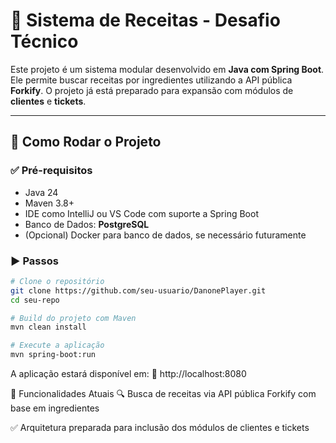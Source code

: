 # 🍲 Sistema de Receitas - Desafio Técnico

Este projeto é um sistema modular desenvolvido em **Java com Spring Boot**. Ele permite buscar receitas por ingredientes utilizando a API pública **Forkify**. O projeto já está preparado para expansão com módulos de **clientes** e **tickets**.

---

## 🚀 Como Rodar o Projeto

### ✅ Pré-requisitos

- Java 24  
- Maven 3.8+  
- IDE como IntelliJ ou VS Code com suporte a Spring Boot  
- Banco de Dados: **PostgreSQL**  
- (Opcional) Docker para banco de dados, se necessário futuramente

### ▶️ Passos

```bash
# Clone o repositório
git clone https://github.com/seu-usuario/DanonePlayer.git
cd seu-repo

# Build do projeto com Maven
mvn clean install

# Execute a aplicação
mvn spring-boot:run
```

A aplicação estará disponível em:
📍 http://localhost:8080


📌 Funcionalidades Atuais
🔍 Busca de receitas via API pública Forkify com base em ingredientes

✅ Arquitetura preparada para inclusão dos módulos de clientes e tickets
